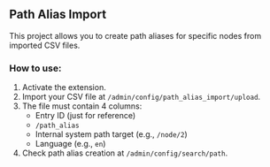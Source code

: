 ## Path Alias Import

This project allows you to create path aliases for specific nodes from imported CSV files.

### How to use:
1. Activate the extension.
2. Import your CSV file at `/admin/config/path_alias_import/upload`.
3. The file must contain 4 columns:
   - Entry ID (just for reference)
   - `/path_alias`
   - Internal system path target (e.g., `/node/2`)
   - Language (e.g., `en`)
4. Check path alias creation at `/admin/config/search/path`.
